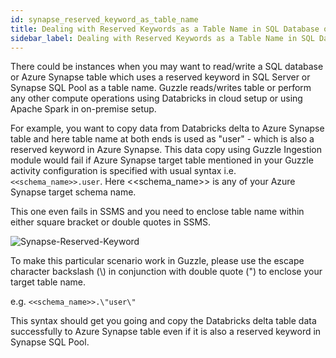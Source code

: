 ```yaml
---
id: synapse_reserved_keyword_as_table_name
title: Dealing with Reserved Keywords as a Table Name in SQL Database or Azure Synapse
sidebar_label: Dealing with Reserved Keywords as a Table Name in SQL Database or Azure Synapse
---
```


There could be instances when you may want to read/write a SQL database or Azure Synapse table which uses a reserved keyword in SQL Server or Synapse SQL Pool as a table name. Guzzle reads/writes table or perform any other compute operations using Databricks in cloud setup or using Apache Spark in on-premise setup.

For example, you want to copy data from Databricks delta to Azure Synapse table and here table name at both ends is used as "user" - which is also a reserved keyword in Azure Synapse. This data copy using Guzzle Ingestion module would fail if Azure Synapse target table mentioned in your Guzzle activity configuration is specified with usual syntax i.e. `<<schema_name>>.user`. Here <<schema_name>> is any of your Azure Synapse target schema name.

This one even fails in SSMS and you need to enclose table name within either square bracket or double quotes in SSMS.

![Synapse-Reserved-Keyword](/guzzle-docs/img/docs/Synapse-Reserved-Keyword.png)

To make this particular scenario work in Guzzle, please use the escape character backslash (\\) in conjunction with double quote (") to enclose your target table name.

e.g. `<<schema_name>>.\"user\"`

This syntax should get you going and copy the Databricks delta table data successfully to Azure Synapse table even if it is also a reserved keyword in Synapse SQL Pool.
